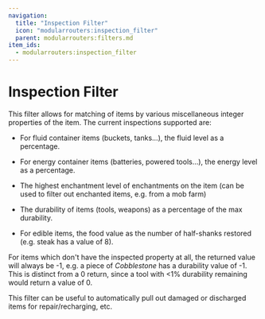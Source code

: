 ```yaml
---
navigation:
  title: "Inspection Filter"
  icon: "modularrouters:inspection_filter"
  parent: modularrouters:filters.md
item_ids:
  - modularrouters:inspection_filter
---
```


# Inspection Filter

This filter allows for matching of items by various miscellaneous integer properties of the item. The current inspections supported are:
- For fluid container items (buckets, tanks...), the fluid level as a percentage.
- For energy container items (batteries, powered tools...), the energy level as a percentage.


- The highest enchantment level of enchantments on the item (can be used to filter out enchanted items, e.g. from a mob farm)
- The durability of items (tools, weapons) as a percentage of the max durability.
- For edible items, the food value as the number of half-shanks restored (e.g. steak has a value of 8).

For items which don't have the inspected property at all, the returned value will always be -1, e.g. a piece of *Cobblestone* has a durability value of -1. This is distinct from a 0 return, since a tool with <1% durability remaining would return a value of 0.

This filter can be useful to automatically pull out damaged or discharged items for repair/recharging, etc.



<Recipe id="modularrouters:inspection_filter" />

